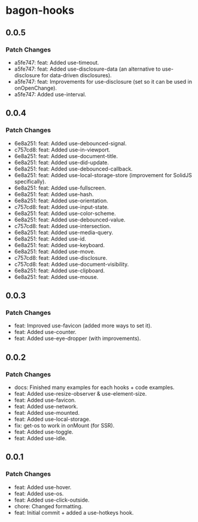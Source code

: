 # bagon-hooks

## 0.0.5

### Patch Changes

- a5fe747: feat: Added use-timeout.
- a5fe747: feat: Added use-disclosure-data (an alternative to use-disclosure for data-driven disclosures).
- a5fe747: feat: Improvements for use-disclosure (set so it can be used in onOpenChange).
- a5fe747: Added use-interval.

## 0.0.4

### Patch Changes

- 6e8a251: feat: Added use-debounced-signal.
- c757cd8: feat: Added use-in-viewport.
- 6e8a251: feat: Added use-document-title.
- 6e8a251: feat: Added use-did-update.
- 6e8a251: feat: Added use-debounced-callback.
- 6e8a251: feat: Added use-local-storage-store (improvement for SolidJS specifically).
- 6e8a251: feat: Added use-fullscreen.
- 6e8a251: feat: Added use-hash.
- 6e8a251: feat: Added use-orientation.
- c757cd8: feat: Added use-input-state.
- 6e8a251: feat: Added use-color-scheme.
- 6e8a251: feat: Added use-debounced-value.
- c757cd8: feat: Added use-intersection.
- 6e8a251: feat: Added use-media-query.
- 6e8a251: feat: Added use-id.
- 6e8a251: feat: Added use-keyboard.
- 6e8a251: feat: Added use-move.
- c757cd8: feat: Added use-disclosure.
- c757cd8: feat: Added use-document-visibility.
- 6e8a251: feat: Added use-clipboard.
- 6e8a251: feat: Added use-mouse.

## 0.0.3

### Patch Changes

- feat: Improved use-favicon (added more ways to set it).
- feat: Added use-counter.
- feat: Added use-eye-dropper (with improvements).

## 0.0.2

### Patch Changes

- docs: Finished many examples for each hooks + code examples.
- feat: Added use-resize-observer & use-element-size.
- feat: Added use-favicon.
- feat: Added use-network.
- feat: Added use-mounted.
- feat: Added use-local-storage.
- fix: get-os to work in onMount (for SSR).
- feat: Added use-toggle.
- feat: Added use-idle.

## 0.0.1

### Patch Changes

- feat: Added use-hover.
- feat: Added use-os.
- feat: Added use-click-outside.
- chore: Changed formatting.
- feat: Initial commit + added a use-hotkeys hook.
